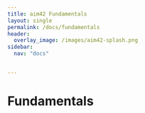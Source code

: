 ```yaml
---
title: aim42 Fundamentals
layout: single
permalink: /docs/fundamentals
header:
  overlay_image: /images/aim42-splash.png
sidebar:
  nav: "docs"


---
```


# Fundamentals
